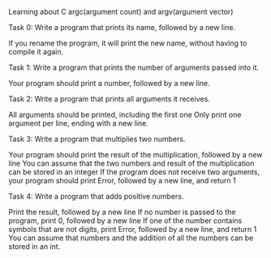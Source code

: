Learning about C argc(argument count) and argv(argument vector)

Task 0: Write a program that prints its name, followed by a new line.

If you rename the program, it will print the new name, without having to compile it again.

Task 1: Write a program that prints the number of arguments passed into it.

Your program should print a number, followed by a new line.

Task 2: Write a program that prints all arguments it receives.

All arguments should be printed, including the first one
Only print one argument per line, ending with a new line.

Task 3: Write a program that multiplies two numbers.

Your program should print the result of the multiplication, followed by a new line
You can assume that the two numbers and result of the multiplication can be stored in an integer
If the program does not receive two arguments, your program should print Error, followed by a new line, and return 1

Task 4: Write a program that adds positive numbers.

Print the result, followed by a new line
If no number is passed to the program, print 0, followed by a new line
If one of the number contains symbols that are not digits, print Error, followed by a new line, and return 1
You can assume that numbers and the addition of all the numbers can be stored in an int.

